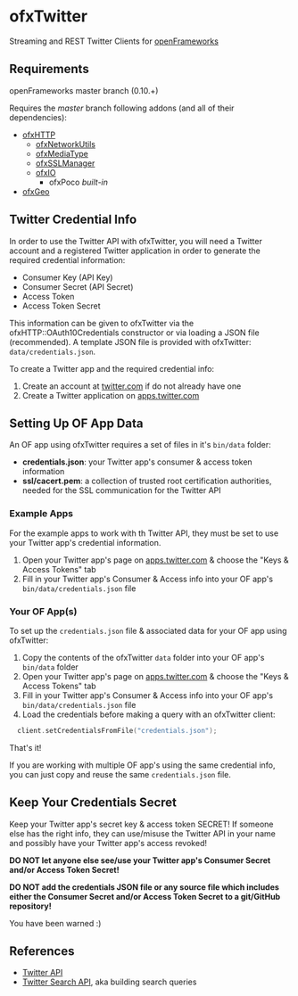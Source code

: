 ofxTwitter
===============

Streaming and REST Twitter Clients for [openFrameworks](http://openframeworks.cc)

Requirements
-----------

openFrameworks master branch (0.10.+)

Requires the _master_ branch following addons (and all of their dependencies):

* [ofxHTTP](https://github.com/bakercp/ofxHTTP)
  * [ofxNetworkUtils](https://github.com/bakercp/ofxNetworkUtils)
  * [ofxMediaType](https://github.com/bakercp/ofxMediaType)
  * [ofxSSLManager](https://github.com/bakercp/ofxSSLManager)
  * [ofxIO](https://github.com/bakercp/ofxIO)
    * ofxPoco _built-in_  
* [ofxGeo](https://github.com/bakercp/ofxGeo)

Twitter Credential Info
-----------------------

In order to use the Twitter API with ofxTwitter, you will need a Twitter account and a registered Twitter application in order to generate the required credential information:

* Consumer Key (API Key)
* Consumer Secret (API Secret)
* Access Token
* Access Token Secret

This information can be given to ofxTwitter via the ofxHTTP::OAuth10Credentials constructor or via loading a JSON file (recommended). A template JSON file is provided with ofxTwitter: `data/credentials.json`.

To create a Twitter app and the required credential info:

1. Create an account at [twitter.com](https://twitter.com) if do not already have one
2. Create a Twitter application on [apps.twitter.com](http://apps.twitter.com)

Setting Up OF App Data
----------------------

An OF app using ofxTwitter requires a set of files in it's `bin/data` folder:

* **credentials.json**: your Twitter app's consumer & access token information
* **ssl/cacert.pem**: a collection of trusted root certification authorities, needed for the SSL communication for the Twitter API

### Example Apps

For the example apps to work with th Twitter API, they must be set to use your Twitter app's credential information.

1. Open your Twitter app's page on [apps.twitter.com](http://apps.twitter.com) & choose the "Keys & Access Tokens" tab
2. Fill in your Twitter app's Consumer & Access info into your OF app's `bin/data/credentials.json` file

### Your OF App(s)

To set up the `credentials.json` file & associated data for your OF app using ofxTwitter:

1. Copy the contents of the ofxTwitter `data` folder into your OF app's `bin/data` folder
2. Open your Twitter app's page on [apps.twitter.com](http://apps.twitter.com) & choose the "Keys & Access Tokens" tab
3. Fill in your Twitter app's Consumer & Access info into your OF app's `bin/data/credentials.json` file
4. Load the credentials before making a query with an ofxTwitter client:

```c++
  client.setCredentialsFromFile("credentials.json");
```

That's it!

If you are working with multiple OF app's using the same credential info, you can just copy and reuse the same `credentials.json` file.

Keep Your Credentials Secret
----------------------------

Keep your Twitter app's secret key & access token SECRET! If someone else has the right info, they can use/misuse the Twitter API in your name and possibly have your Twitter app's access revoked!

**DO NOT let anyone else see/use your Twitter app's Consumer Secret and/or Access Token Secret!**

**DO NOT add the credentials JSON file or any source file which includes either the Consumer Secret and/or Access Token Secret to a git/GitHub repository!**

You have been warned :)

References
----------

* [Twitter API](https://dev.twitter.com/overview/api)
* [Twitter Search API](https://dev.twitter.com/rest/public/search), aka building search queries
